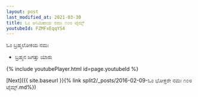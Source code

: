 ```yaml
---
layout: post
last_modified_at: 2021-03-30
title: ಓಂ ಅನಿಮಿಷಾಯ ನಮಃ ೧೦೮ ಟೈಮ್ಸ್
youtubeId: FZMFxEqqYS4
---
```

 
 
 ಓಂ ಬ್ರಹ್ಮಲೋಕಯ ನಮಃ  
 
 -  ಬ್ರಹ್ಮನ ಜಗತ್ತು ಯಾರು 
 
  
 
  
 
 
 
 
 
 


{% include youtubePlayer.html id=page.youtubeId %}
 
[Next]({{ site.baseurl }}{% link  split2/_posts/2016-02-09-ಓಂ ಭೋಕ್ತರೇ ನಮಃ ೧೦೮ ಟೈಮ್ಸ್.md%})
 
